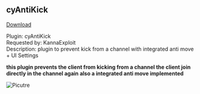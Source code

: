 ## cyAntiKick
<a href="https://github.com/cydolo/cyPlugins/releases/tag/4.1" target="_blank">Download</a>

Plugin: cyAntiKick  
Requested by: KannaExploit  
Description: plugin to prevent kick from a channel with integrated anti move + UI Settings

**this plugin prevents the client from kicking from a channel the client join directly in the channel again also a integrated anti move implemented**

![Picutre](https://files.catbox.moe/jn3t4b.png)
